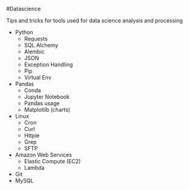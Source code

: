 #Datascience 

Tips and tricks for tools used for data science analysis and processing

- Python
  - Requests
  - SQL Alchemy
  - Alembic
  - JSON
  - Exception Handling
  - Pip
  - Virtual Env
- Pandas
  - Conda
  - Jupyter Notebook
  - Pandas usage
  - Matplotlib (charts)
- Linux 
  - Cron
  - Curl
  - Httpie
  - Grep
  - SFTP
- Amazon Web Services
  - Elastic Compute (EC2)
  - Lambda
- Git
- MySQL
